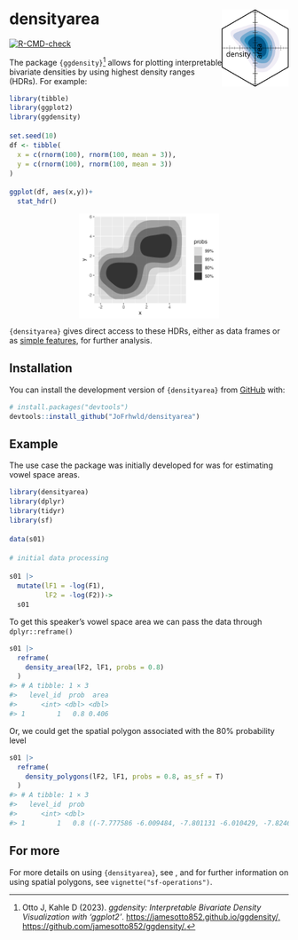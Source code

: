 
<!-- README.md is generated from README.Rmd. Please edit that file -->

# densityarea <a href="https://jofrhwld.github.io/densityarea/"><img src="man/figures/logo.svg" align="right" height="139" alt="densityarea website" /></a>

<!-- badges: start -->

[![R-CMD-check](https://github.com/JoFrhwld/densityarea/actions/workflows/R-CMD-check.yaml/badge.svg)](https://github.com/JoFrhwld/densityarea/actions/workflows/R-CMD-check.yaml)
<!-- badges: end -->

The package `{ggdensity}`[^1] allows for plotting interpretable
bivariate densities by using highest density ranges (HDRs). For example:

``` r
library(tibble)
library(ggplot2)
library(ggdensity)

set.seed(10)
df <- tibble(
  x = c(rnorm(100), rnorm(100, mean = 3)),
  y = c(rnorm(100), rnorm(100, mean = 3))
)

ggplot(df, aes(x,y))+
  stat_hdr()
```

<img src="man/figures/README-unnamed-chunk-2-1.png" width="50%" style="display: block; margin: auto;" />

`{densityarea}` gives direct access to these HDRs, either as data frames
or as [simple features](https://r-spatial.github.io/sf/), for further
analysis.

## Installation

You can install the development version of `{densityarea}` from
[GitHub](https://github.com/) with:

``` r
# install.packages("devtools")
devtools::install_github("JoFrhwld/densityarea")
```

## Example

The use case the package was initially developed for was for estimating
vowel space areas.

``` r
library(densityarea)
library(dplyr)
library(tidyr)
library(sf)

data(s01)

# initial data processing

s01 |> 
  mutate(lF1 = -log(F1),
         lF2 = -log(F2))->
  s01
```

To get this speaker’s vowel space area we can pass the data through
`dplyr::reframe()`

``` r
s01 |> 
  reframe(
    density_area(lF2, lF1, probs = 0.8)
  )
#> # A tibble: 1 × 3
#>   level_id  prob  area
#>      <int> <dbl> <dbl>
#> 1        1   0.8 0.406
```

Or, we could get the spatial polygon associated with the 80% probability
level

``` r
s01 |> 
  reframe(
    density_polygons(lF2, lF1, probs = 0.8, as_sf = T)
  )
#> # A tibble: 1 × 3
#>   level_id  prob                                                        geometry
#>      <int> <dbl>                                                       <POLYGON>
#> 1        1   0.8 ((-7.777586 -6.009484, -7.801131 -6.010429, -7.824676 -6.01700…
```

## For more

For more details on using `{densityarea}`, see , and for further
information on using spatial polygons, see `vignette("sf-operations")`.

[^1]: Otto J, Kahle D (2023). *ggdensity: Interpretable Bivariate
    Density Visualization with ‘ggplot2’*.
    <https://jamesotto852.github.io/ggdensity/,>
    <https://github.com/jamesotto852/ggdensity/.>
